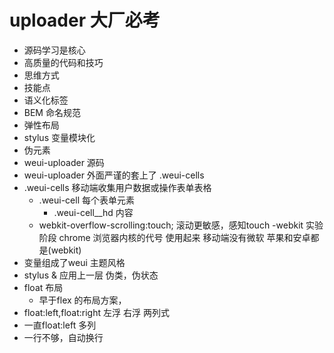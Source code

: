 # uploader 大厂必考

- 源码学习是核心
 - 高质量的代码和技巧
 - 思维方式
 - 技能点
  - 语义化标签
  - BEM 命名规范
  - 弹性布局
  - stylus 变量模块化
  - 伪元素 
- weui-uploader 源码
- weui-uploader 外面严谨的套上了 .weui-cells
- .weui-cells 移动端收集用户数据或操作表单表格
   - .weui-cell 每个表单元素
      - .weui-cell__hd 内容 
    - webkit-overflow-scrolling:touch;
    滚动更敏感，感知touch
    -webkit 实验阶段
      chrome 浏览器内核的代号 使用起来
      移动端没有微软   苹果和安卓都是(webkit)
- 变量组成了weui 主题风格
- stylus & 应用上一层 伪类，伪状态
- float 布局
  - 早于flex 的布局方案，
- float:left,float:right 左浮 右浮 两列式
- 一直float:left 多列
- 一行不够，自动换行 